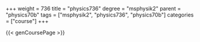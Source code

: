 +++
weight = 736
title = "physics736"
degree = "msphysik2"
parent = "physics70b"
tags = ["msphysik2", "physics736", "physics70b"]
categories = ["course"]
+++

{{< genCoursePage >}}

